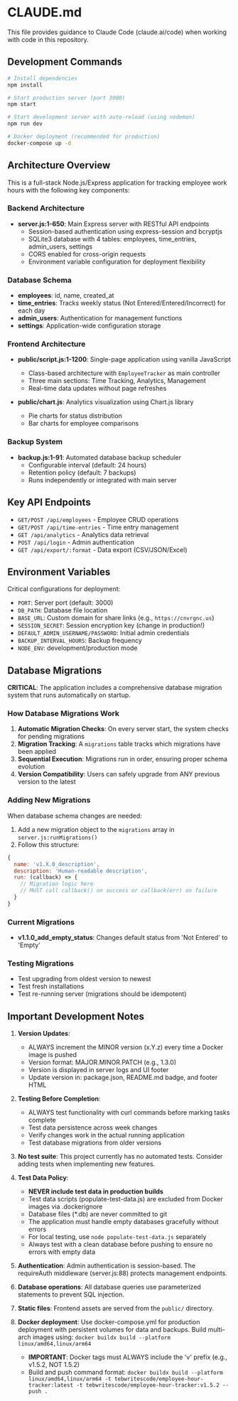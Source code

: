 # CLAUDE.md

This file provides guidance to Claude Code (claude.ai/code) when working with code in this repository.

## Development Commands

```bash
# Install dependencies
npm install

# Start production server (port 3000)
npm start

# Start development server with auto-reload (using nodemon)
npm run dev

# Docker deployment (recommended for production)
docker-compose up -d
```

## Architecture Overview

This is a full-stack Node.js/Express application for tracking employee work hours with the following key components:

### Backend Architecture
- **server.js:1-650**: Main Express server with RESTful API endpoints
  - Session-based authentication using express-session and bcryptjs
  - SQLite3 database with 4 tables: employees, time_entries, admin_users, settings
  - CORS enabled for cross-origin requests
  - Environment variable configuration for deployment flexibility

### Database Schema
- **employees**: id, name, created_at
- **time_entries**: Tracks weekly status (Not Entered/Entered/Incorrect) for each day
- **admin_users**: Authentication for management functions
- **settings**: Application-wide configuration storage

### Frontend Architecture
- **public/script.js:1-1200**: Single-page application using vanilla JavaScript
  - Class-based architecture with `EmployeeTracker` as main controller
  - Three main sections: Time Tracking, Analytics, Management
  - Real-time data updates without page refreshes
  
- **public/chart.js**: Analytics visualization using Chart.js library
  - Pie charts for status distribution
  - Bar charts for employee comparisons

### Backup System
- **backup.js:1-91**: Automated database backup scheduler
  - Configurable interval (default: 24 hours)
  - Retention policy (default: 7 backups)
  - Runs independently or integrated with main server

## Key API Endpoints

- `GET/POST /api/employees` - Employee CRUD operations
- `GET/POST /api/time-entries` - Time entry management
- `GET /api/analytics` - Analytics data retrieval
- `POST /api/login` - Admin authentication
- `GET /api/export/:format` - Data export (CSV/JSON/Excel)

## Environment Variables

Critical configurations for deployment:
- `PORT`: Server port (default: 3000)
- `DB_PATH`: Database file location
- `BASE_URL`: Custom domain for share links (e.g., `https://cnvrgnc.us`)
- `SESSION_SECRET`: Session encryption key (change in production!)
- `DEFAULT_ADMIN_USERNAME/PASSWORD`: Initial admin credentials
- `BACKUP_INTERVAL_HOURS`: Backup frequency
- `NODE_ENV`: development/production mode

## Database Migrations

**CRITICAL**: The application includes a comprehensive database migration system that runs automatically on startup.

### How Database Migrations Work
1. **Automatic Migration Checks**: On every server start, the system checks for pending migrations
2. **Migration Tracking**: A `migrations` table tracks which migrations have been applied
3. **Sequential Execution**: Migrations run in order, ensuring proper schema evolution
4. **Version Compatibility**: Users can safely upgrade from ANY previous version to the latest

### Adding New Migrations

When database schema changes are needed:

1. Add a new migration object to the `migrations` array in `server.js:runMigrations()`
2. Follow this structure:
```javascript
{
  name: 'v1.X.0_description',
  description: 'Human-readable description',
  run: (callback) => {
    // Migration logic here
    // MUST call callback() on success or callback(err) on failure
  }
}
```

### Current Migrations
- **v1.1.0_add_empty_status**: Changes default status from 'Not Entered' to 'Empty'

### Testing Migrations
- Test upgrading from oldest version to newest
- Test fresh installations
- Test re-running server (migrations should be idempotent)

## Important Development Notes

1. **Version Updates**: 
   - ALWAYS increment the MINOR version (x.Y.z) every time a Docker image is pushed
   - Version format: MAJOR.MINOR.PATCH (e.g., 1.3.0)
   - Version is displayed in server logs and UI footer
   - Update version in: package.json, README.md badge, and footer HTML

2. **Testing Before Completion**:
   - ALWAYS test functionality with curl commands before marking tasks complete
   - Test data persistence across week changes
   - Verify changes work in the actual running application
   - Test database migrations from older versions

3. **No test suite**: This project currently has no automated tests. Consider adding tests when implementing new features.

4. **Test Data Policy**:
   - **NEVER include test data in production builds**
   - Test data scripts (populate-test-data.js) are excluded from Docker images via .dockerignore
   - Database files (*.db) are never committed to git
   - The application must handle empty databases gracefully without errors
   - For local testing, use `node populate-test-data.js` separately
   - Always test with a clean database before pushing to ensure no errors with empty data

5. **Authentication**: Admin authentication is session-based. The requireAuth middleware (server.js:88) protects management endpoints.

6. **Database operations**: All database queries use parameterized statements to prevent SQL injection.

7. **Static files**: Frontend assets are served from the `public/` directory.

8. **Docker deployment**: Use docker-compose.yml for production deployment with persistent volumes for data and backups. Build multi-arch images using: `docker buildx build --platform linux/amd64,linux/arm64`
   - **IMPORTANT**: Docker tags must ALWAYS include the 'v' prefix (e.g., v1.5.2, NOT 1.5.2)
   - Build and push command format: `docker buildx build --platform linux/amd64,linux/arm64 -t tebwritescode/employee-hour-tracker:latest -t tebwritescode/employee-hour-tracker:v1.5.2 --push .`